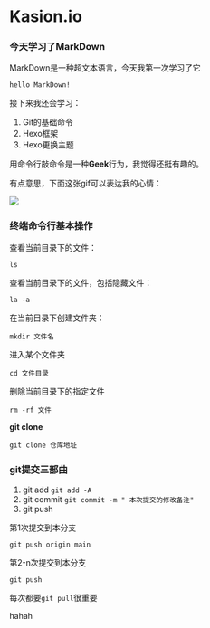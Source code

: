 # Kasion.io

### 今天学习了MarkDown
MarkDown是一种超文本语言，今天我第一次学习了它

`hello MarkDown!`

接下来我还会学习：

1. Git的基础命令
1. Hexo框架
1. Hexo更换主题

用命令行敲命令是一种**Geek**行为，我觉得还挺有趣的。

有点意思，下面这张gif可以表达我的心情：

![](https://qgt-style.oss-cn-hangzhou.aliyuncs.com/newcoursep4/g1/g1-2-2/tenor.gif)



### **终端命令行基本操作**

查看当前目录下的文件：

```ls```

查看当前目录下的文件，包括隐藏文件：

```la -a```

在当前目录下创建文件夹：

```mkdir 文件名```

进入某个文件夹

```cd 文件目录```

删除当前目录下的指定文件

```rm -rf 文件```

**git clone**

```git clone 仓库地址```

### **git提交三部曲**

1. git add   ```git add -A```
1. git commit    ```git commit -m " 本次提交的修改备注"```
1. git push  

第1次提交到本分支

```git push origin main```

第2-n次提交到本分支

```git push```

每次都要```git pull```很重要

hahah
